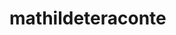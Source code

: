 ﻿<!DOCTYPE html>
<html lang="fr">
<head>
    <meta charset="UTF-8">
    <meta http-equiv="X-UA-Compatible" content="IE=edge">
    <meta name="viewport" content="width=device-width, initial-scale=1.0">
    <meta name="google-site-verification" content="zsqdeIbZjGkzGVs59jZ1swAoA_Y_zoui_tn1yRpf-kk">
    <title>Document</title>
</head>
<body>
    <h1>mathildeteraconte</h1>
</body>
</html>
